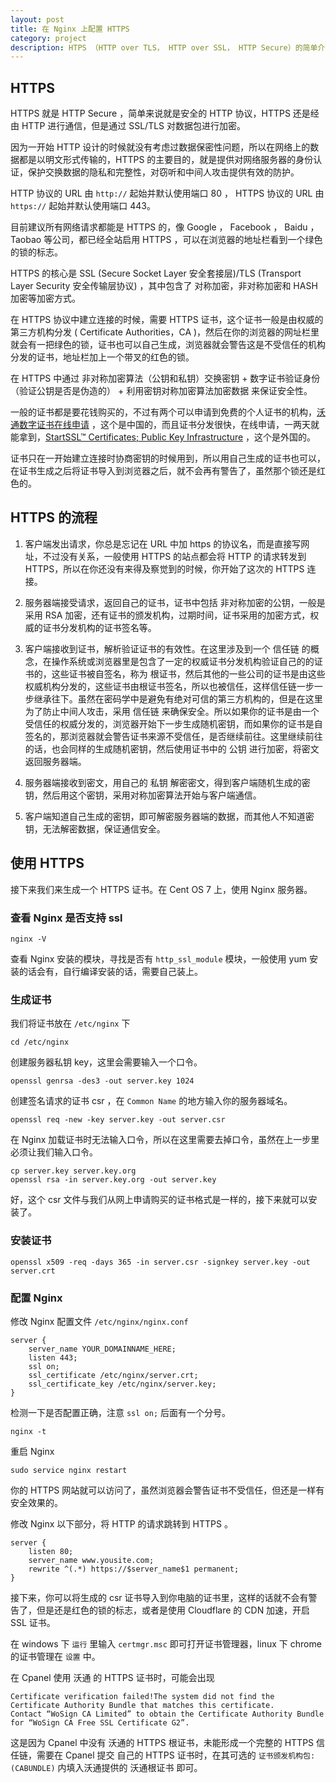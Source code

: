 ```yaml
---
layout: post
title: 在 Nginx 上配置 HTTPS
category: project
description: HTPS （HTTP over TLS， HTTP over SSL， HTTP Secure）的简单介绍和应用。
---
```


## HTTPS

HTTPS 就是 HTTP Secure ，简单来说就是安全的 HTTP 协议，HTTPS 还是经由 HTTP 进行通信，但是通过 SSL/TLS 对数据包进行加密。

因为一开始 HTTP 设计的时候就没有考虑过数据保密性问题，所以在网络上的数据都是以明文形式传输的，HTTPS 的主要目的，就是提供对网络服务器的身份认证，保护交换数据的隐私和完整性，对窃听和中间人攻击提供有效的防护。

HTTP 协议的 URL 由 `http://` 起始并默认使用端口 80 ， HTTPS 协议的 URL 由 `https://` 起始并默认使用端口 443。

目前建议所有网络请求都能是 HTTPS 的，像 Google ， Facebook ， Baidu ， Taobao 等公司，都已经全站启用 HTTPS ，可以在浏览器的地址栏看到一个绿色的锁的标志。

HTTPS 的核心是 SSL (Secure Socket Layer 安全套接层)/TLS (Transport Layer Security 安全传输层协议) ，其中包含了 对称加密，非对称加密和 HASH 加密等加密方式。

在 HTTPS 协议中建立连接的时候，需要 HTTPS 证书，这个证书一般是由权威的第三方机构分发 ( Certificate Authorities，CA )，然后在你的浏览器的网址栏里就会有一把绿色的锁，证书也可以自己生成，浏览器就会警告这是不受信任的机构分发的证书，地址栏加上一个带叉的红色的锁。

在 HTTPS 中通过 非对称加密算法（公钥和私钥）交换密钥 +  数字证书验证身份（验证公钥是否是伪造的） + 利用密钥对称加密算法加密数据 来保证安全性。

一般的证书都是要花钱购买的，不过有两个可以申请到免费的个人证书的机构，[沃通数字证书在线申请](https://buy.wosign.com/free/?lan=cn) ，这个是中国的，而且证书分发很快，在线申请，一两天就能拿到，[StartSSL™ Certificates; Public Key Infrastructure](https://www.startssl.com/) ，这个是外国的。

证书只在一开始建立连接时协商密钥的时候用到，所以用自己生成的证书也可以，在证书生成之后将证书导入到浏览器之后，就不会再有警告了，虽然那个锁还是红色的。

## HTTPS 的流程

1. 客户端发出请求，你总是忘记在 URL 中加 https 的协议名，而是直接写网址，不过没有关系，一般使用 HTTPS 的站点都会将 HTTP 的请求转发到 HTTPS，所以在你还没有来得及察觉到的时候，你开始了这次的 HTTPS 连接。

2. 服务器端接受请求，返回自己的证书，证书中包括 非对称加密的公钥，一般是采用 RSA 加密，还有证书的颁发机构，过期时间，证书采用的加密方式，权威的证书分发机构的证书签名等。

3. 客户端接收到证书，解析验证证书的有效性。在这里涉及到一个 信任链 的概念，在操作系统或浏览器里是包含了一定的权威证书分发机构验证自己的的证书的，这些证书被自签名，称为 根证书，然后其他的一些公司的证书是由这些权威机构分发的，这些证书由根证书签名，所以也被信任，这样信任链一步一步继承往下。虽然在密码学中是避免有绝对可信的第三方机构的，但是在这里为了防止中间人攻击，采用 信任链 来确保安全。所以如果你的证书是由一个受信任的权威分发的，浏览器开始下一步生成随机密钥，而如果你的证书是自签名的，那浏览器就会警告证书来源不受信任，是否继续前往。这里继续前往的话，也会同样的生成随机密钥，然后使用证书中的 公钥 进行加密，将密文返回服务器端。

4. 服务器端接收到密文，用自己的 私钥 解密密文，得到客户端随机生成的密钥，然后用这个密钥，采用对称加密算法开始与客户端通信。

5. 客户端知道自己生成的密钥，即可解密服务器端的数据，而其他人不知道密钥，无法解密数据，保证通信安全。

## 使用 HTTPS

接下来我们来生成一个 HTTPS 证书。在 Cent OS 7 上，使用 Nginx 服务器。

### 查看 Nginx 是否支持 ssl

```
nginx -V
```

查看 Nginx 安装的模块，寻找是否有 `http_ssl_module` 模块，一般使用 yum 安装的话会有，自行编译安装的话，需要自己装上。

### 生成证书

我们将证书放在 `/etc/nginx` 下

```
cd /etc/nginx
```

创建服务器私钥 key，这里会需要输入一个口令。

```
openssl genrsa -des3 -out server.key 1024
```

创建签名请求的证书 csr ，在 `Common Name` 的地方输入你的服务器域名。

```
openssl req -new -key server.key -out server.csr
```

在 Nginx 加载证书时无法输入口令，所以在这里需要去掉口令，虽然在上一步里必须让我们输入口令。

```
cp server.key server.key.org
openssl rsa -in server.key.org -out server.key
```

好，这个 csr 文件与我们从网上申请购买的证书格式是一样的，接下来就可以安装了。

### 安装证书

```
openssl x509 -req -days 365 -in server.csr -signkey server.key -out server.crt
```

### 配置 Nginx

修改 Nginx 配置文件 `/etc/nginx/nginx.conf`

```
server {
    server_name YOUR_DOMAINNAME_HERE;
    listen 443;
    ssl on;
    ssl_certificate /etc/nginx/server.crt;
    ssl_certificate_key /etc/nginx/server.key;
}
```

检测一下是否配置正确，注意 `ssl on;` 后面有一个分号。

```
nginx -t
```

重启 Nginx

```
sudo service nginx restart
```

你的 HTTPS 网站就可以访问了，虽然浏览器会警告证书不受信任，但还是一样有安全效果的。

修改 Nginx 以下部分，将 HTTP 的请求跳转到 HTTPS 。

```
server {
    listen 80;
    server_name www.yousite.com;
    rewrite ^(.*) https://$server_name$1 permanent;
}
```

接下来，你可以将生成的 csr 证书导入到你电脑的证书里，这样的话就不会有警告了，但是还是红色的锁的标志，或者是使用 Cloudflare 的 CDN 加速，开启 SSL 证书。

在 windows 下 `运行` 里输入 `certmgr.msc` 即可打开证书管理器，linux 下 chrome 的证书管理在 `设置` 中。

在 Cpanel 使用 沃通 的 HTTPS 证书时，可能会出现

```
Certificate verification failed!The system did not find the Certificate Authority Bundle that matches this certificate.
Contact “WoSign CA Limited” to obtain the Certificate Authority Bundle for “WoSign CA Free SSL Certificate G2”.
```

这是因为 Cpanel 中没有 沃通的 HTTPS 根证书，未能形成一个完整的 HTTPS 信任链，需要在 Cpanel 提交 自己的 HTTPS 证书时，在其可选的 `证书颁发机构包: (CABUNDLE)` 内填入沃通提供的 沃通根证书 即可。
